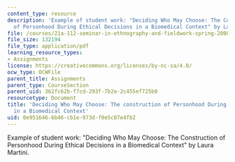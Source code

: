 ```yaml
---
content_type: resource
description: 'Example of student work: "Deciding Who May Choose: The Construction
  of Personhood During Ethical Decisions in a Biomedical Context" by Laura Martini.'
file: /courses/21a-112-seminar-in-ethnography-and-fieldwork-spring-2008/0e9516466b46cb1e973df0e5c87e4fb2_martini.pdf
file_size: 132194
file_type: application/pdf
learning_resource_types:
- Assignments
license: https://creativecommons.org/licenses/by-nc-sa/4.0/
ocw_type: OCWFile
parent_title: Assignments
parent_type: CourseSection
parent_uid: 362fc62b-f7cd-293f-7b2e-2c455ef725b0
resourcetype: Document
title: 'Deciding Who May Choose: The construction of Personhood During Ethical Decisions
  in a Biomedical Context'
uid: 0e951646-6b46-cb1e-973d-f0e5c87e4fb2
---
```

Example of student work: "Deciding Who May Choose: The Construction of Personhood During Ethical Decisions in a Biomedical Context" by Laura Martini.